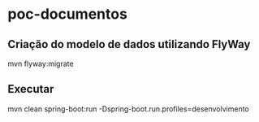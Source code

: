 # poc-documentos

## Criação do modelo de dados utilizando FlyWay
mvn flyway:migrate

## Executar

mvn clean spring-boot:run -Dspring-boot.run.profiles=desenvolvimento
 
